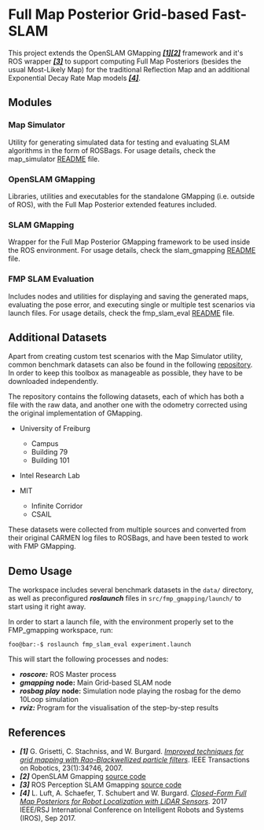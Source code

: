 # Full Map Posterior Grid-based Fast-SLAM

This project extends the OpenSLAM GMapping [***[1]***](#ref1)[***[2]***](#ref2) framework
and it's ROS wrapper [***[3]***](#ref3) to support computing Full Map Posteriors (besides the usual Most-Likely Map)
for the traditional Reflection Map and an additional Exponential Decay Rate Map models [***[4]***](#ref4).


## Modules

### Map Simulator
Utility for generating simulated data for testing and evaluating SLAM algorithms in the form of ROSBags.
For usage details, check the map_simulator [README](src/map_simulator/README.md) file.

### OpenSLAM GMapping
Libraries, utilities and executables for the standalone GMapping (i.e. outside of ROS), with the Full Map Posterior extended features included. 

### SLAM GMapping
Wrapper for the Full Map Posterior GMapping framework to be used inside the ROS environment.
For usage details, check the slam_gmapping [README](src/slam_gmapping/README.md) file.

### FMP SLAM Evaluation
Includes nodes and utilities for displaying and saving the generated maps, evaluating the pose error, and executing single or multiple test scenarios via launch files.
For usage details, check the fmp_slam_eval [README](src/fmp_slam_eval/README.md) file.

## Additional Datasets

Apart from creating custom test scenarios with the Map Simulator utility, common benchmark datasets can also be found in the 
following [repository](https://github.com/joseab10/slam_datasets). In order to keep this toolbox as manageable as possible, they have to be downloaded independently.

The repository contains the following datasets, each of which has both a file with the raw data, and another one with the odometry corrected using the original implementation of GMapping.

* University of Freiburg
    * Campus
    * Building 79
    * Building 101
        
* Intel Research Lab

* MIT
    * Infinite Corridor
    * CSAIL

These datasets were collected from multiple sources and converted from their original CARMEN log files to ROSBags, and have been tested to work with FMP GMapping.

## Demo Usage
The workspace includes several benchmark datasets in the `data/` directory, as well as preconfigured ***roslaunch***
files in `src/fmp_gmapping/launch/` to start using it right away.

In order to start a launch file, with the environment properly set to the FMP_gmapping workspace, run:
```console
foo@bar:-$ roslaunch fmp_slam_eval experiment.launch
```

This will start the following processes and nodes:

  * ***roscore:*** ROS Master process
  * ***gmapping*** **node:** Main Grid-based SLAM node
  * ***rosbag play*** **node:** Simulation node playing the rosbag for the demo 10Loop simulation 
  * ***rviz:*** Program for the visualisation of the step-by-step results 

## References
* <a name="ref1">***[1]***</a> G. Grisetti, C. Stachniss, and W. Burgard. [*Improved techniques for grid mapping with Rao-Blackwellized particle filters*](http://ais.informatik.uni-freiburg.de/publications/papers/grisetti07tro.pdf). IEEE Transactions on Robotics, 23(1):34?46, 2007.
* <a name="ref2">***[2]***</a> OpenSLAM Gmapping [source code](https://github.com/OpenSLAM-org/openslam_gmapping)
* <a name="ref3">***[3]***</a> ROS Perception SLAM Gmapping [source code](https://github.com/ros-perception/slam_gmapping)
* <a name="ref4">***[4]***</a> L. Luft, A. Schaefer, T. Schubert and W. Burgard. [*Closed-Form Full Map Posteriors for Robot Localization with LiDAR Sensors*](https://arxiv.org/abs/1910.10493). 2017 IEEE/RSJ International Conference on Intelligent Robots and Systems (IROS), Sep 2017.